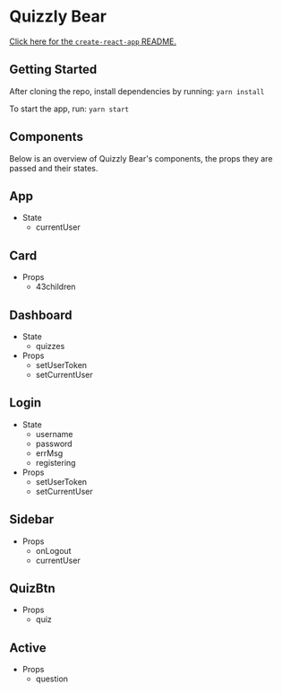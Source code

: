 # Quizzly Bear
[Click here for the `create-react-app` README.](README.cra.md)


## Getting Started 
After cloning the repo, install dependencies by running: 
`yarn install` 

To start the app, run: 
`yarn start`

## Components
Below is an overview of Quizzly Bear's components, the props they are passed and their states.

## App
* State
  * currentUser

## Card
* Props
  * 43children
  
## Dashboard
* State 
  * quizzes
* Props
  * setUserToken
  * setCurrentUser

## Login
* State
  * username
  * password
  * errMsg
  * registering
* Props
  * setUserToken
  * setCurrentUser

## Sidebar
  * Props
    * onLogout
    * currentUser

## QuizBtn
* Props
  * quiz

## Active
* Props
  * question
